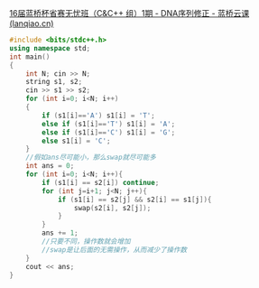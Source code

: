 [16届蓝桥杯省赛无忧班（C&C++ 组）1期 - DNA序列修正 - 蓝桥云课 (lanqiao.cn)](https://www.lanqiao.cn/courses/40610/learning/?id=2751648&compatibility=false)





```cpp
#include <bits/stdc++.h>
using namespace std;
int main()
{
    int N; cin >> N;
    string s1, s2;
    cin >> s1 >> s2;
    for (int i=0; i<N; i++)
    {
        if (s1[i]=='A') s1[i] = 'T';
        else if (s1[i]=='T') s1[i] = 'A';
        else if (s1[i]=='C') s1[i] = 'G';
        else s1[i] = 'C';
    }
    //假如ans尽可能小，那么swap就尽可能多
    int ans = 0;
    for (int i=0; i<N; i++){
        if (s1[i] == s2[i]) continue;
        for (int j=i+1; j<N; j++){
            if (s1[i] == s2[j] && s2[i] == s1[j]){
                swap(s2[i], s2[j]);               
            }
        }
        ans += 1;
        //只要不同，操作数就会增加
        //swap是让后面的无需操作，从而减少了操作数
    }
    cout << ans;
}